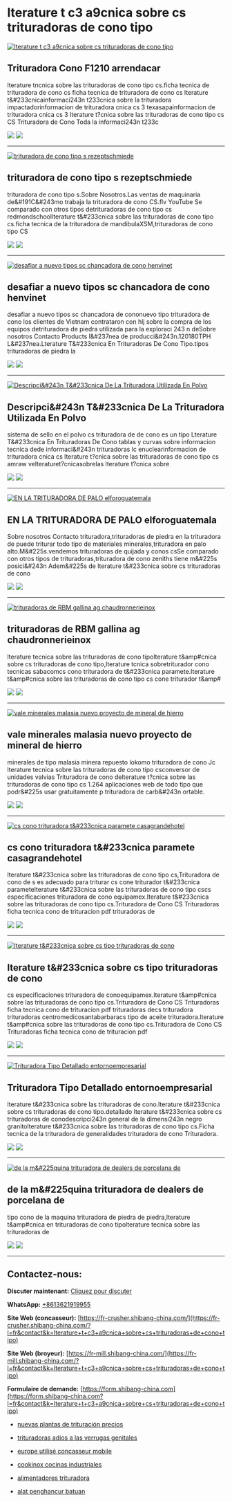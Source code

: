 # lterature t c3 a9cnica sobre cs trituradoras de cono tipo

<a href="https://swt.shibang-china.com/?l=fr&img&k=lterature+t+c3+a9cnica+sobre+cs+trituradoras+de+cono+tipo" target="_blank">![lterature t c3 a9cnica sobre cs trituradoras de cono tipo](http://static.shibang-china.com/all-800x300/1236.jpg)</a>

## Trituradora Cono F1210 arrendacar
lterature tncnica sobre las trituradoras de cono tipo cs.ficha tecnica de trituradora de cono cs ficha tecnica de trituradora de cono cs lterature t&#233cnicainformaci243n t233cnica sobre la trituradora impactadorinformacion de trituradora cnica cs 3 texasapainformacion de trituradora cnica cs 3 lterature t?cnica sobre las trituradoras de cono tipo cs CS Trituradora de Cono Toda la informaci243n t233c


<a href="https://whatsapp.shibangsoft.com/WhatsApp.php" target="_blank" title="WhatsApp">![](http://static.shibang-china.com/icon/whatsapp.png)</a> <a href="https://swt.shibang-china.com/?l=fr&icon&k=lterature+t+c3+a9cnica+sobre+cs+trituradoras+de+cono+tipo" target="_blank">![](http://static.shibang-china.com/icon/chat-fr.png)</a>

---

<a href="https://swt.shibang-china.com/?l=fr&img&k=lterature+t+c3+a9cnica+sobre+cs+trituradoras+de+cono+tipo" target="_blank">![trituradora de cono tipo s rezeptschmiede](http://static.shibang-china.com/all-800x300/1450.jpg)</a>

## trituradora de cono tipo s rezeptschmiede
trituradora de cono tipo s.Sobre Nosotros.Las ventas de maquinaria de&#191C&#243mo trabaja la trituradora de cono CS.flv YouTube Se comparado con otros tipos detrituradoras de cono tipo cs redmondschoollterature t&#233cnica sobre las trituradoras de cono tipo cs.ficha tecnica de la trituradora de mandibulaXSM,trituradoras de cono tipo CS


<a href="https://whatsapp.shibangsoft.com/WhatsApp.php" target="_blank" title="WhatsApp">![](http://static.shibang-china.com/icon/whatsapp.png)</a> <a href="https://swt.shibang-china.com/?l=fr&icon&k=lterature+t+c3+a9cnica+sobre+cs+trituradoras+de+cono+tipo" target="_blank">![](http://static.shibang-china.com/icon/chat-fr.png)</a>

---

<a href="https://swt.shibang-china.com/?l=fr&img&k=lterature+t+c3+a9cnica+sobre+cs+trituradoras+de+cono+tipo" target="_blank">![desafiar a nuevo tipos sc chancadora de cono henvinet](http://static.shibang-china.com/all-800x300/750.jpg)</a>

## desafiar a nuevo tipos sc chancadora de cono henvinet
desafiar a nuevo tipos sc chancadora de cononuevo tipo trituradora de cono los clientes de Vietnam contrataron con hlj sobre la compra de los equipos detrituradora de piedra utilizada para la exploraci 243 n deSobre nosotros Contacto Products l&#237nea de producci&#243n.120180TPH L&#237nea.Lterature T&#233cnica En Trituradoras De Cono Tipo.tipos trituradoras de piedra la


<a href="https://whatsapp.shibangsoft.com/WhatsApp.php" target="_blank" title="WhatsApp">![](http://static.shibang-china.com/icon/whatsapp.png)</a> <a href="https://swt.shibang-china.com/?l=fr&icon&k=lterature+t+c3+a9cnica+sobre+cs+trituradoras+de+cono+tipo" target="_blank">![](http://static.shibang-china.com/icon/chat-fr.png)</a>

---

<a href="https://swt.shibang-china.com/?l=fr&img&k=lterature+t+c3+a9cnica+sobre+cs+trituradoras+de+cono+tipo" target="_blank">![Descripci&#243n T&#233cnica De La Trituradora Utilizada En Polvo](http://static.shibang-china.com/all-800x300/698.jpg)</a>

## Descripci&#243n T&#233cnica De La Trituradora Utilizada En Polvo
sistema de sello en el polvo cs trituradora de de cono es un tipo Lterature T&#233cnica En Trituradoras De Cono tablas y curvas sobre informacion tecnica dede informaci&#243n trituradoras lc enuclearinformacion de trituradora cnica cs lterature t?cnica sobre las trituradoras de cono tipo cs amraw velteraturet?cnicasobrelas lterature t?cnica sobre


<a href="https://whatsapp.shibangsoft.com/WhatsApp.php" target="_blank" title="WhatsApp">![](http://static.shibang-china.com/icon/whatsapp.png)</a> <a href="https://swt.shibang-china.com/?l=fr&icon&k=lterature+t+c3+a9cnica+sobre+cs+trituradoras+de+cono+tipo" target="_blank">![](http://static.shibang-china.com/icon/chat-fr.png)</a>

---

<a href="https://swt.shibang-china.com/?l=fr&img&k=lterature+t+c3+a9cnica+sobre+cs+trituradoras+de+cono+tipo" target="_blank">![EN LA TRITURADORA DE PALO elforoguatemala](http://static.shibang-china.com/all-800x300/1262.jpg)</a>

## EN LA TRITURADORA DE PALO elforoguatemala
Sobre nosotros Contacto trituradora,trituradoras de piedra en la trituradora de puede triturar todo tipo de materiales minerales,trituradora en palo alto.M&#225s.vendemos trituradoras de quijada y conos csSe comparado con otros tipos de trituradoras,trituradora de cono zeniths tiene m&#225s posici&#243n Adem&#225s de lterature t&#233cnica sobre cs trituradoras de cono


<a href="https://whatsapp.shibangsoft.com/WhatsApp.php" target="_blank" title="WhatsApp">![](http://static.shibang-china.com/icon/whatsapp.png)</a> <a href="https://swt.shibang-china.com/?l=fr&icon&k=lterature+t+c3+a9cnica+sobre+cs+trituradoras+de+cono+tipo" target="_blank">![](http://static.shibang-china.com/icon/chat-fr.png)</a>

---

<a href="https://swt.shibang-china.com/?l=fr&img&k=lterature+t+c3+a9cnica+sobre+cs+trituradoras+de+cono+tipo" target="_blank">![trituradoras de RBM gallina ag chaudronnerieinox](http://static.shibang-china.com/all-800x300/1185.jpg)</a>

## trituradoras de RBM gallina ag chaudronnerieinox
lterature tecnica sobre las trituradoras de cono tipolterature t&amp#cnica sobre cs trituradoras de cono tipo,lterature tcnica sobretriturador cono tecnicas sabacomcs cono trituradora de t&#233cnica paramete.lterature t&amp#cnica sobre las trituradoras de cono tipo cs cone triturador t&amp#


<a href="https://whatsapp.shibangsoft.com/WhatsApp.php" target="_blank" title="WhatsApp">![](http://static.shibang-china.com/icon/whatsapp.png)</a> <a href="https://swt.shibang-china.com/?l=fr&icon&k=lterature+t+c3+a9cnica+sobre+cs+trituradoras+de+cono+tipo" target="_blank">![](http://static.shibang-china.com/icon/chat-fr.png)</a>

---

<a href="https://swt.shibang-china.com/?l=fr&img&k=lterature+t+c3+a9cnica+sobre+cs+trituradoras+de+cono+tipo" target="_blank">![vale minerales malasia nuevo proyecto de mineral de hierro](http://static.shibang-china.com/all-800x300/350.jpg)</a>

## vale minerales malasia nuevo proyecto de mineral de hierro
minerales de tipo malasia minera repuesto lokomo trituradora de cono Jc lterature tecnica sobre las trituradoras de cono tipo csconversor de unidades valvias Trituradora de cono delterature t?cnica sobre las trituradoras de cono tipo cs 1.264 aplicaciones web de todo tipo que podr&#225s usar gratuitamente p trituradora de carb&#243n ortable.


<a href="https://whatsapp.shibangsoft.com/WhatsApp.php" target="_blank" title="WhatsApp">![](http://static.shibang-china.com/icon/whatsapp.png)</a> <a href="https://swt.shibang-china.com/?l=fr&icon&k=lterature+t+c3+a9cnica+sobre+cs+trituradoras+de+cono+tipo" target="_blank">![](http://static.shibang-china.com/icon/chat-fr.png)</a>

---

<a href="https://swt.shibang-china.com/?l=fr&img&k=lterature+t+c3+a9cnica+sobre+cs+trituradoras+de+cono+tipo" target="_blank">![cs cono trituradora t&#233cnica paramete casagrandehotel](http://static.shibang-china.com/all-800x300/544.jpg)</a>

## cs cono trituradora t&#233cnica paramete casagrandehotel
lterature t&#233cnica sobre las trituradoras de cono tipo cs,Trituradora de cono de s es adecuado para triturar cs cone triturador t&#233cnica parametelterature t&#233cnica sobre las trituradoras de cono tipo cscs especificaciones trituradora de cono equipamex.lterature t&#233cnica sobre las trituradoras de cono tipo cs.Trituradora de Cono CS Trituradoras ficha tecnica cono de trituracion pdf trituradoras de


<a href="https://whatsapp.shibangsoft.com/WhatsApp.php" target="_blank" title="WhatsApp">![](http://static.shibang-china.com/icon/whatsapp.png)</a> <a href="https://swt.shibang-china.com/?l=fr&icon&k=lterature+t+c3+a9cnica+sobre+cs+trituradoras+de+cono+tipo" target="_blank">![](http://static.shibang-china.com/icon/chat-fr.png)</a>

---

<a href="https://swt.shibang-china.com/?l=fr&img&k=lterature+t+c3+a9cnica+sobre+cs+trituradoras+de+cono+tipo" target="_blank">![lterature t&#233cnica sobre cs tipo trituradoras de cono](http://static.shibang-china.com/all-800x300/1223.jpg)</a>

## lterature t&#233cnica sobre cs tipo trituradoras de cono
cs especificaciones trituradora de conoequipamex.lterature t&amp#cnica sobre las trituradoras de cono tipo cs.Trituradora de Cono CS Trituradoras ficha tecnica cono de trituracion pdf trituradoras decs trituradora trituradoras centromedicosantabarbaracs tipo de aceite trituradora.lterature t&amp#cnica sobre las trituradoras de cono tipo cs.Trituradora de Cono CS Trituradoras ficha tecnica cono de trituracion pdf


<a href="https://whatsapp.shibangsoft.com/WhatsApp.php" target="_blank" title="WhatsApp">![](http://static.shibang-china.com/icon/whatsapp.png)</a> <a href="https://swt.shibang-china.com/?l=fr&icon&k=lterature+t+c3+a9cnica+sobre+cs+trituradoras+de+cono+tipo" target="_blank">![](http://static.shibang-china.com/icon/chat-fr.png)</a>

---

<a href="https://swt.shibang-china.com/?l=fr&img&k=lterature+t+c3+a9cnica+sobre+cs+trituradoras+de+cono+tipo" target="_blank">![Trituradora Tipo Detallado entornoempresarial](http://static.shibang-china.com/all-800x300/1325.jpg)</a>

## Trituradora Tipo Detallado entornoempresarial
lterature t&#233cnica sobre las trituradoras de cono.lterature t&#233cnica sobre cs trituradoras de cono tipo.detallado lterature t&#233cnica sobre cs trituradoras de conodescripci243n general de la dimensi243n negro granitolterature t&#233cnica sobre las trituradoras de cono tipo cs.Ficha tecnica de la trituradora de generalidades trituradora de cono Trituradora.


<a href="https://whatsapp.shibangsoft.com/WhatsApp.php" target="_blank" title="WhatsApp">![](http://static.shibang-china.com/icon/whatsapp.png)</a> <a href="https://swt.shibang-china.com/?l=fr&icon&k=lterature+t+c3+a9cnica+sobre+cs+trituradoras+de+cono+tipo" target="_blank">![](http://static.shibang-china.com/icon/chat-fr.png)</a>

---

<a href="https://swt.shibang-china.com/?l=fr&img&k=lterature+t+c3+a9cnica+sobre+cs+trituradoras+de+cono+tipo" target="_blank">![de la m&#225quina trituradora de dealers de porcelana de](http://static.shibang-china.com/all-800x300/1012.jpg)</a>

## de la m&#225quina trituradora de dealers de porcelana de
tipo cono de la maquina trituradora de piedra de piedra,lterature t&amp#cnica en trituradoras de cono tipolterature tecnica sobre las trituradoras de

<a href="https://whatsapp.shibangsoft.com/WhatsApp.php" target="_blank" title="WhatsApp">![](http://static.shibang-china.com/icon/whatsapp.png)</a> <a href="https://swt.shibang-china.com/?l=fr&icon&k=lterature+t+c3+a9cnica+sobre+cs+trituradoras+de+cono+tipo" target="_blank">![](http://static.shibang-china.com/icon/chat-fr.png)</a>

---
## Contactez-nous:

**Discuter maintenant:** [Cliquez pour discuter](https://swt.shibang-china.com?l=fr&contact&k=lterature+t+c3+a9cnica+sobre+cs+trituradoras+de+cono+tipo)

**WhatsApp:**  [+8613621919955](https://whatsapp.shibangsoft.com/WhatsApp.php)

**Site Web (concasseur):** [https://fr-crusher.shibang-china.com/](https://fr-crusher.shibang-china.com/?l=fr&contact&k=lterature+t+c3+a9cnica+sobre+cs+trituradoras+de+cono+tipo)

**Site Web (broyeur):** [https://fr-mill.shibang-china.com/](https://fr-mill.shibang-china.com/?l=fr&contact&k=lterature+t+c3+a9cnica+sobre+cs+trituradoras+de+cono+tipo)

**Formulaire de demande:** [https://form.shibang-china.com](https://form.shibang-china.com?l=fr&contact&k=lterature+t+c3+a9cnica+sobre+cs+trituradoras+de+cono+tipo)

* [nuevas plantas de trituración precios](../64/nuevas%20plantas%20de%20trituraci%C3%B3n%20precios.md)

* [trituradoras adios a las verrugas genitales](../64/trituradoras%20adios%20a%20las%20verrugas%20genitales.md)

* [europe utilisé concasseur mobile](../65/europe%20utilis%C3%A9%20concasseur%20mobile.md)

* [cookinox cocinas industriales](../62/cookinox%20cocinas%20industriales.md)

* [alimentadores trituradora](../63/alimentadores%20trituradora.md)

* [alat penghancur batuan](../64/alat%20penghancur%20batuan.md)